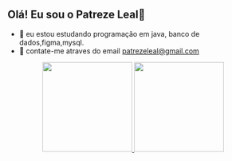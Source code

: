 Olá! Eu sou o Patreze Leal👋
- 
- 🌱 eu estou estudando programação em java, banco de dados,figma,mysql.
- 💬 contate-me atraves do email patrezeleal@gmail.com

<div align="center">
  <a href="https://github.com/"PatrezeLeal>
  <img height="180em" src="https://github-readme-stats.vercel.app/api?username=PatrezeLeal&show_icons=true&theme=moltack&include_all_commits=true&count_private=true"/>
  <img height="180em" src="https://github-readme-stats.vercel.app/api/top-langs/?username=PatrezeLeal&layout=compact&langs_count=7&theme=dracula"/>
</div>
